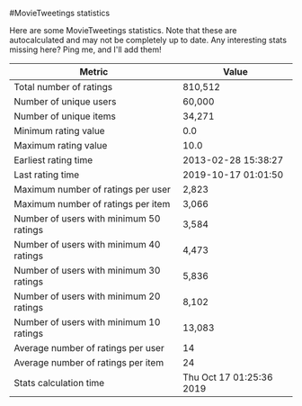 #MovieTweetings statistics

Here are some MovieTweetings statistics. Note that these are autocalculated and may not be completely up to date. Any interesting stats missing here? Ping me, and I'll add them!

Metric | Value
--- | ---
Total number of ratings                 | 810,512
Number of unique users                  | 60,000
Number of unique items                  | 34,271
Minimum rating value                    | 0.0
Maximum rating value                    | 10.0
Earliest rating time                    | 2013-02-28 15:38:27
Last rating time                        | 2019-10-17 01:01:50
Maximum number of ratings per user      | 2,823
Maximum number of ratings per item      | 3,066
Number of users with minimum 50 ratings | 3,584
Number of users with minimum 40 ratings | 4,473
Number of users with minimum 30 ratings | 5,836
Number of users with minimum 20 ratings | 8,102
Number of users with minimum 10 ratings | 13,083
Average number of ratings per user      | 14
Average number of ratings per item      | 24
Stats calculation time                  | Thu Oct 17 01:25:36 2019

